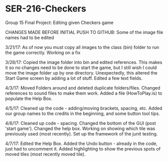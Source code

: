 # SER-216-Checkers
Group 15 Final Project: Editing given Checkers game

CHANGES MADE BEFORE INITIAL PUSH TO GITHUB: Some of the image file names had to be edited

3/21/17: As of now you must copy all images to the class (bin) folder to run the game correctly. Working on a fix

3/28/17: Copied the image folder into bin and edited references. This makes it so no changes need to be done to start the game, but I still wish I could move the image folder up by one directory. Unexpectedly, this altered the Start Game screen by adding a lot of stuff. Edited a few text fields.

4/3/17: Moved Folders around and deleted duplicate folders/files. Changed references to sound files to make them work. Added a file (HowToPlay.is) to populate the Help Box.

4/5/17: Cleaned up the code - adding/moving brackets, spacing,  etc. Added our group names to the credits in the beginning, and some button tool tips.

4/6/17: Cleaned up code - spacing. Changed the bottom of the GUI (post 'start game'). Changed the help box. Working on showing which tile was previously used (most recently). Set up the framework of the junit testing.

4/7/17: Edited the Help Box. Added the Undo button - already in the code, just had to uncomment it. Added highlighting to show the previous spots of moved tiles (most recently moved tile).
